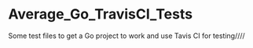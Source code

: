 # Average_Go_TravisCI_Tests
Some test files to get a Go project to work and use Tavis CI for testing////
